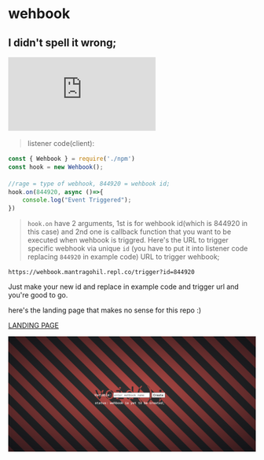 # wehbook
## I didn't spell it wrong;

![](https://img.shields.io/github/size/Mantra27/wehbook/src/npm/npm.js)
[](https://img.shields.io/github/license/mantra27/wehbook)
>listener code(client):

```javascript
const { Wehbook } = require('./npm')
const hook = new Wehbook();

//rage = type of webhook, 844920 = wehbook id;
hook.on(844920, async ()=>{
    console.log("Event Triggered");
})
```

>``hook.on`` have 2 arguments, 1st is for wehbook id(which is 844920 in this case) and 2nd one is callback function that you want to be executed when wehbook is triggred.
Here's the URL to trigger specific webhook via unique ``id`` (you have to put it into listener code replacing ``844920`` in example code)
URL to trigger wehbook;
```
https://wehbook.mantragohil.repl.co/trigger?id=844920
```
Just make your new id and replace in example code and trigger url and you're good to go.

here's the landing page that makes no sense for this repo :)

[LANDING PAGE](https://wehbook.mantragohil.repl.co/)

![Pre](https://github.com/Mantra27/wehbook/blob/main/.assets/.img/Screenshot%202021-12-10%20at%2011.53.42%20PM.png?raw=true)
